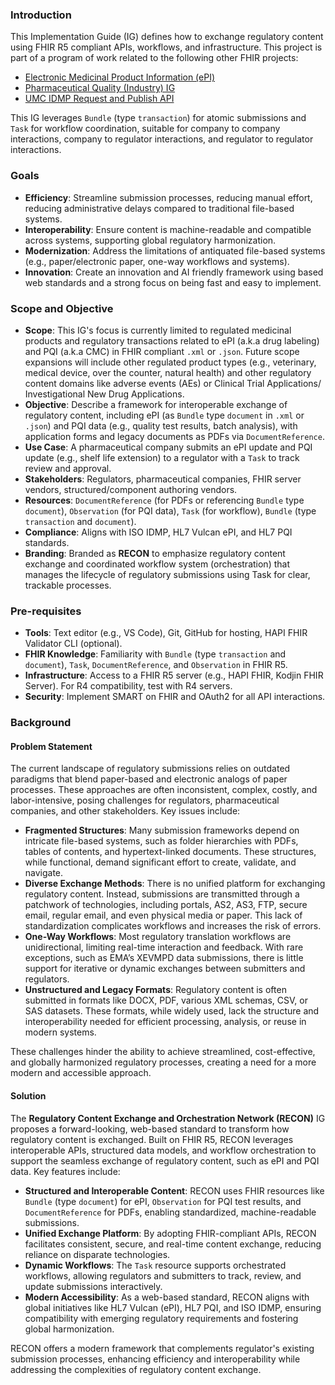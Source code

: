 ### Introduction
This Implementation Guide (IG) defines how to exchange regulatory content using FHIR R5 compliant APIs, workflows, and infrastructure. This project is part of a program of work related to the following other FHIR projects:
- [Electronic Medicinal Product Information (ePI)](https://build.fhir.org/ig/HL7/emedicinal-product-info/index.html)
- [Pharmaceutical Quality (Industry) IG](https://build.fhir.org/ig/HL7/uv-dx-pq/index.html)
- [UMC IDMP Request and Publish API](https://build.fhir.org/ig/Uppsala-Monitoring-Centre/WHO-UMC-IDMP-Service/index.html)

This IG leverages `Bundle` (type `transaction`) for atomic submissions and `Task` for workflow coordination, suitable for company to company interactions, company to regulator interactions, and regulator to regulator interactions. 

### Goals
- **Efficiency**: Streamline submission processes, reducing manual effort, reducing administrative delays compared to traditional file-based systems.
- **Interoperability**: Ensure content is machine-readable and compatible across systems, supporting global regulatory harmonization.
- **Modernization**: Address the limitations of antiquated file-based systems (e.g., paper/electronic paper, one-way workflows and systems).
- **Innovation**: Create an innovation and AI friendly framework using based web standards and a strong focus on being fast and easy to implement.


### Scope and Objective
- **Scope**: This IG's focus is currently limited to regulated medicinal products and regulatory transactions related to ePI (a.k.a drug labeling) and PQI (a.k.a CMC) in FHIR compliant `.xml` or `.json`. Future scope expansions will include other regulated product types (e.g., veterinary, medical device, over the counter, natural health) and other regulatory content domains like adverse events (AEs) or Clinical Trial Applications/ Investigational New Drug Applications. 
- **Objective**: Describe a framework for interoperable exchange of regulatory content, including ePI (as `Bundle` type `document` in `.xml` or `.json`) and PQI data (e.g., quality test results, batch analysis), with application forms and legacy documents as PDFs via `DocumentReference`.
- **Use Case**: A pharmaceutical company submits an ePI update and PQI update (e.g., shelf life extension) to a regulator with a `Task` to track review and approval.
- **Stakeholders**: Regulators, pharmaceutical companies, FHIR server vendors, structured/component authoring vendors.
- **Resources**: `DocumentReference` (for PDFs or referencing `Bundle` type `document`), `Observation` (for PQI data), `Task` (for workflow), `Bundle` (type `transaction` and `document`).
- **Compliance**: Aligns with ISO IDMP, HL7 Vulcan ePI, and HL7 PQI standards.
- **Branding**: Branded as **RECON** to emphasize regulatory content exchange and coordinated workflow system (orchestration) that manages the lifecycle of regulatory submissions using Task for clear, trackable processes.

### Pre-requisites
- **Tools**: Text editor (e.g., VS Code), Git, GitHub for hosting, HAPI FHIR Validator CLI (optional).
- **FHIR Knowledge**: Familiarity with `Bundle` (type `transaction` and `document`), `Task`, `DocumentReference`, and `Observation` in FHIR R5.
- **Infrastructure**: Access to a FHIR R5 server (e.g., HAPI FHIR, Kodjin FHIR Server). For R4 compatibility, test with R4 servers.
- **Security**: Implement SMART on FHIR and OAuth2 for all API interactions.

### Background

#### Problem Statement
The current landscape of regulatory submissions relies on outdated paradigms that blend paper-based and electronic analogs of paper processes. These approaches are often inconsistent, complex, costly, and labor-intensive, posing challenges for regulators, pharmaceutical companies, and other stakeholders. Key issues include:

- **Fragmented Structures**: Many submission frameworks depend on intricate file-based systems, such as folder hierarchies with PDFs, tables of contents, and hypertext-linked documents. These structures, while functional, demand significant effort to create, validate, and navigate.
- **Diverse Exchange Methods**: There is no unified platform for exchanging regulatory content. Instead, submissions are transmitted through a patchwork of technologies, including portals, AS2, AS3, FTP, secure email, regular email, and even physical media or paper. This lack of standardization complicates workflows and increases the risk of errors.
- **One-Way Workflows**: Most regulatory translation workflows are unidirectional, limiting real-time interaction and feedback. With rare exceptions, such as EMA’s XEVMPD data submissions, there is little support for iterative or dynamic exchanges between submitters and regulators.
- **Unstructured and Legacy Formats**: Regulatory content is often submitted in formats like DOCX, PDF, various XML schemas, CSV, or SAS datasets. These formats, while widely used, lack the structure and interoperability needed for efficient processing, analysis, or reuse in modern systems.

These challenges hinder the ability to achieve streamlined, cost-effective, and globally harmonized regulatory processes, creating a need for a more modern and accessible approach.

#### Solution
The **Regulatory Content Exchange and Orchestration Network (RECON)** IG proposes a forward-looking, web-based standard to transform how regulatory content is exchanged. Built on FHIR R5, RECON leverages interoperable APIs, structured data models, and workflow orchestration to support the seamless exchange of regulatory content, such as ePI and PQI data. Key features include:

- **Structured and Interoperable Content**: RECON uses FHIR resources like `Bundle` (type `document`) for ePI, `Observation` for PQI test results, and `DocumentReference` for PDFs, enabling standardized, machine-readable submissions.
- **Unified Exchange Platform**: By adopting FHIR-compliant APIs, RECON facilitates consistent, secure, and real-time content exchange, reducing reliance on disparate technologies.
- **Dynamic Workflows**: The `Task` resource supports orchestrated workflows, allowing regulators and submitters to track, review, and update submissions interactively.
- **Modern Accessibility**: As a web-based standard, RECON aligns with global initiatives like HL7 Vulcan (ePI), HL7 PQI, and ISO IDMP, ensuring compatibility with emerging regulatory requirements and fostering global harmonization.

RECON offers a modern framework that complements regulator's existing submission processes, enhancing efficiency and interoperability while addressing the complexities of regulatory content exchange.


